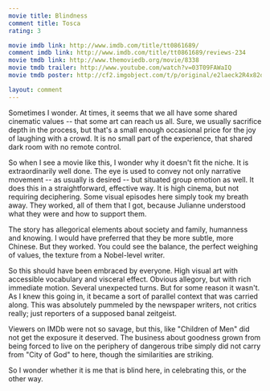 ```yaml
---
movie title: Blindness
comment title: Tosca
rating: 3

movie imdb link: http://www.imdb.com/title/tt0861689/
comment imdb link: http://www.imdb.com/title/tt0861689/reviews-234
movie tmdb link: http://www.themoviedb.org/movie/8338
movie tmdb trailer: http://www.youtube.com/watch?v=03T09FAWaIQ
movie tmdb poster: http://cf2.imgobject.com/t/p/original/e2laeck2R4x82qj6VuN4DxE6uhB.jpg

layout: comment
---
```


Sometimes I wonder. At times, it seems that we all have some shared cinematic values -- that some art can reach us all. Sure, we usually sacrifice depth in the process, but that's a small enough occasional price for the joy of laughing with a crowd. It is no small part of the experience, that shared dark room with no remote control. 

So when I see a movie like this, I wonder why it doesn't fit the niche. It is extraordinarily well done. The eye is used to convey not only narrative movement -- as usually is desired -- but situated group emotion as well. It does this in a straightforward, effective way. It is high cinema, but not requiring deciphering. Some visual episodes here simply took my breath away. They worked, all of them that I got, because Julianne understood what they were and how to support them. 

The story has allegorical elements about society and family, humanness and knowing. I would have preferred that they be more subtle, more Chinese. But they worked. You could see the balance, the perfect weighing of values, the texture from a Nobel-level writer. 

So this should have been embraced by everyone. High visual art with accessible vocabulary and visceral effect. Obvious allegory, but with rich immediate motion. Several unexpected turns. But for some reason it wasn't. As I knew this going in, it became a sort of parallel context that was carried along. This was absolutely pummeled by the newspaper writers, not critics really; just reporters of a supposed banal zeitgeist. 

Viewers on IMDb were not so savage, but this, like "Children of Men" did not get the exposure it deserved. The business about goodness grown from being forced to live on the periphery of dangerous tribe simply did not carry from "City of God" to here, though the similarities are striking.

So I wonder whether it is me that is blind here, in celebrating this, or the other way.